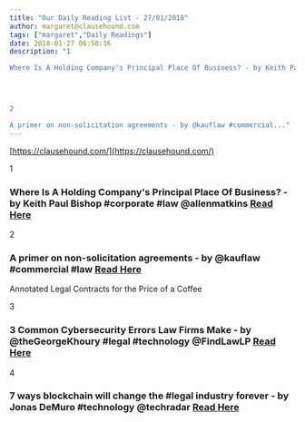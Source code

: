 ```yaml
---
title: "Our Daily Reading List - 27/01/2018"
author: margaret@clausehound.com
tags: ["margaret","Daily Readings"]
date: 2018-01-27 06:58:16
description: "1

Where Is A Holding Company's Principal Place Of Business? - by Keith Paul Bishop #corporate #law @allenmatkins Read Here

 


2

A primer on non-solicitation agreements - by @kauflaw #commercial..."
---
```


[https://clausehound.com/](https://clausehound.com/)

1

### Where Is A Holding Company's Principal Place Of Business? - by Keith Paul Bishop #corporate #law @allenmatkins [Read Here](https://goo.gl/RvEWDT)

 

2

### A primer on non-solicitation agreements - by @kauflaw #commercial #law [Read Here](https://goo.gl/4koxUW)

Annotated Legal Contracts
for the Price of a Coffee

3

### 3 Common Cybersecurity Errors Law Firms Make - by @theGeorgeKhoury #legal #technology @FindLawLP [Read Here](https://goo.gl/PNjM4P)

 

4

### 7 ways blockchain will change the #legal industry forever - by Jonas DeMuro #technology @techradar [Read Here](https://goo.gl/YkS5yK)

 